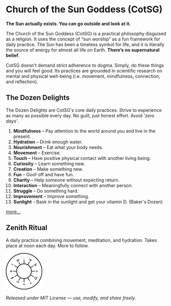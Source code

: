 # Church of the Sun Goddess (CotSG)

**The Sun actually exists. You can go outside and look at it.**

The Church of the Sun Goddess (CotSG) is a practical philosophy disguised as a religion. It uses the concept of “sun worship” as a fun framework for daily practice. The Sun has been a timeless symbol for life, and it is literally the source of energy for almost all life on Earth. **There’s no supernatural belief**. 

CotSG doesn't demand strict adherence to dogma. Simply, do these things and you will feel good. Its practices are grounded in scientific research on mental and physical well-being (i.e. movement, mindfulness, connection, and reflection).

## The Dozen Delights

The Dozen Delights are CotSG's core daily practices. Strive to experience as many as possible every day. No guilt, just honest effort. Avoid *'zero days'*.

1. **Mindfulness** – Pay attention to the world around you and live in the present.
2. **Hydration** – Drink enough water.
3. **Nourishment** – Eat what your body needs. 
4. **Movement** – Exercise.
5. **Touch** – Have positive physical contact with another living being.
6. **Curiosity** – Learn something new.
7. **Creation** – Make something new.
8. **Fun** – Goof off and have fun.
9. **Charity** – Help someone without expecting return.
10. **Interaction** – Meaningfully connect with another person.
11. **Struggle** – Do something hard.
12. **Improvement** – Improve something.
13. **Sunlight** - Bask in the sunlight and get your vitamin D. (Baker's Dozen)

[more...](delights.md)

## Zenith Ritual

A daily practice combining movement, meditation, and hydration. Takes place at noon each day. More to follow.

![CotSG Coin](images/coin.png)

_Released under MIT License — use, modify, and share freely._

